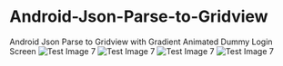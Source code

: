 # Android-Json-Parse-to-Gridview
Android Json Parse to Gridview with Gradient Animated Dummy Login Screen
![Test Image 7](https://github.com/sinansa91/Android-Json-Parse-to-Gridview/blob/master/images/2.PNG?raw=true)
![Test Image 7](https://github.com/sinansa91/Android-Json-Parse-to-Gridview/blob/master/images/1.PNG?raw=true)
![Test Image 7](https://github.com/sinansa91/Android-Json-Parse-to-Gridview/blob/master/images/3.PNG?raw=true)
![Test Image 7](https://github.com/sinansa91/Android-Json-Parse-to-Gridview/blob/master/images/4.PNG?raw=true)


